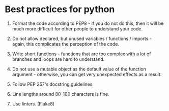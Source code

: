 # Best practices for python

1. Format the code according to PEP8 - if you do not do this, then it will be much more difficult for other people to understand your code.

2. Do not allow declared, but unused variables / functions / imports - again, this complicates the perception of the code.

3. Write short functions - functions that are too complex with a lot of branches and loops are hard to understand.

4. Do not use a mutable object as the default value of the function argument - otherwise, you can get very unexpected effects as a result.

5. Follow PEP 257's docstring guidelines.

6. Line lengths around 80-100 characters is fine.

7. Use linters. (Flake8)
